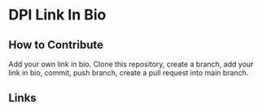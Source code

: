 # DPI Link In Bio

## How to Contribute
Add your own link in bio. Clone this repository, create a branch, add your link in bio, commit, push branch, create a pull request into main branch.


## Links
